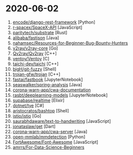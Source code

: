 # 2020-06-02

1. [encode/django-rest-framework](https://github.com/encode/django-rest-framework "Web APIs for Django. 🎸") [Python]
2. [r-spacex/SpaceX-API](https://github.com/r-spacex/SpaceX-API "🚀 Open Source REST API for rocket, core, capsule, pad, and launch data") [JavaScript]
3. [paritytech/substrate](https://github.com/paritytech/substrate "Substrate: The platform for blockchain innovators") [Rust]
4. [alibaba/fastjson](https://github.com/alibaba/fastjson "A fast JSON parser/generator for Java.") [Java]
5. [nahamsec/Resources-for-Beginner-Bug-Bounty-Hunters](https://github.com/nahamsec/Resources-for-Beginner-Bug-Bounty-Hunters "A list of resources for those interested in getting started in bug bounties") 
6. [v2ray/v2ray-core](https://github.com/v2ray/v2ray-core "A platform for building proxies to bypass network restrictions.") [Go]
7. [Qv2ray/Qv2ray](https://github.com/Qv2ray/Qv2ray "⭐ A cross-platform V2ray/SSR/Trojan GUI Client written in C++ / Qt ⭐") [C++]
8. [ventoy/Ventoy](https://github.com/ventoy/Ventoy "A new bootable USB solution.") [C]
9. [taichi-dev/taichi](https://github.com/taichi-dev/taichi "Productive & portable programming language for high-performance, sparse & differentiable computing") [C++]
10. [bigH/git-fuzzy](https://github.com/bigH/git-fuzzy "interactive `git` with the help of `fzf`") [Shell]
11. [trojan-gfw/trojan](https://github.com/trojan-gfw/trojan "An unidentifiable mechanism that helps you bypass GFW.") [C++]
12. [fastai/fastbook](https://github.com/fastai/fastbook "Draft of the fastai book") [JupyterNotebook]
13. [seaswalker/spring-analysis](https://github.com/seaswalker/spring-analysis "Spring源码阅读") [Java]
14. [corona-warn-app/cwa-documentation](https://github.com/corona-warn-app/cwa-documentation "Project overview, general documentation, and white papers.") 
15. [rasbt/deeplearning-models](https://github.com/rasbt/deeplearning-models "A collection of various deep learning architectures, models, and tips") [JupyterNotebook]
16. [supabase/realtime](https://github.com/supabase/realtime "Listen to your to PostgreSQL database in realtime via websockets. Built with Elixir.") [Elixir]
17. [dotnet/tye](https://github.com/dotnet/tye "Tye is a tool that makes developing, testing, and deploying microservices and distributed applications easier. Project Tye includes a local orchestrator to make developing microservices easier and the ability to deploy microservices to Kubernetes with minimal configuration.") [C#]
18. [aristocratos/bashtop](https://github.com/aristocratos/bashtop "Linux/OSX/FreeBSD resource monitor") [Shell]
19. [istio/istio](https://github.com/istio/istio "Connect, secure, control, and observe services.") [Go]
20. [saurabhdaware/text-to-handwriting](https://github.com/saurabhdaware/text-to-handwriting "So your teacher asked you to upload written assignments on ERP? Hate writing assigments? This tool will help you convert your text to handwriting xD") [JavaScript]
21. [jonataslaw/get](https://github.com/jonataslaw/get "Open screens/snackbars/dialogs/bottomSheets without context, manage states and inject dependencies easily with Get.") [Dart]
22. [corona-warn-app/cwa-server](https://github.com/corona-warn-app/cwa-server "Backend implementation for the Apple/Google exposure notification API.") [Java]
23. [open-mmlab/mmdetection](https://github.com/open-mmlab/mmdetection "Open MMLab Detection Toolbox and Benchmark") [Python]
24. [FortAwesome/Font-Awesome](https://github.com/FortAwesome/Font-Awesome "The iconic SVG, font, and CSS toolkit") [JavaScript]
25. [amrrs/For-Data-Science-Beginners](https://github.com/amrrs/For-Data-Science-Beginners "Set of 📝 with 🔗 to help those who are Data Science beginners 🤖") 
